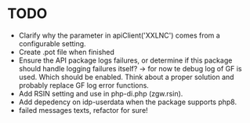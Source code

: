 # TODO

- Clarify why the parameter in apiClient('XXLNC') comes from a configurable setting.
- Create .pot file when finished
- Ensure the API package logs failures, or determine if this package should handle logging failures itself?
-> for now te debug log of GF is used. Which should be enabled. Think about a proper solution and probably replace GF log error functions.
- Add RSIN setting and use in php-di.php (zgw.rsin).
- Add depedency on idp-userdata when the package supports php8.
- failed messages texts, refactor for sure!
